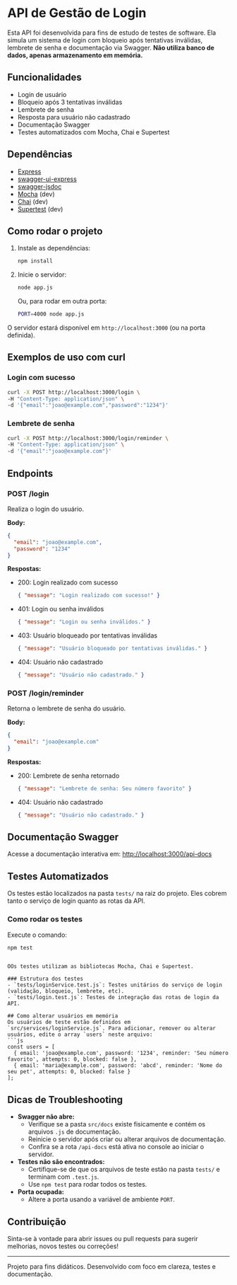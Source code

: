 # API de Gestão de Login

Esta API foi desenvolvida para fins de estudo de testes de software. Ela simula um sistema de login com bloqueio após tentativas inválidas, lembrete de senha e documentação via Swagger. **Não utiliza banco de dados, apenas armazenamento em memória.**

## Funcionalidades

- Login de usuário
- Bloqueio após 3 tentativas inválidas
- Lembrete de senha
- Resposta para usuário não cadastrado
- Documentação Swagger
- Testes automatizados com Mocha, Chai e Supertest

## Dependências

- [Express](https://expressjs.com/)
- [swagger-ui-express](https://www.npmjs.com/package/swagger-ui-express)
- [swagger-jsdoc](https://www.npmjs.com/package/swagger-jsdoc)
- [Mocha](https://mochajs.org/) (dev)
- [Chai](https://www.chaijs.com/) (dev)
- [Supertest](https://github.com/ladjs/supertest) (dev)

## Como rodar o projeto

1. Instale as dependências:

   ```bash
   npm install

   ```
2. Inicie o servidor:
   ```bash
   node app.js
   ```
   Ou, para rodar em outra porta:
   ```bash
   PORT=4000 node app.js
   ```

O servidor estará disponível em `http://localhost:3000` (ou na porta definida).

## Exemplos de uso com curl

### Login com sucesso
```bash
curl -X POST http://localhost:3000/login \
-H "Content-Type: application/json" \
-d '{"email":"joao@example.com","password":"1234"}'

```

### Lembrete de senha
```bash
curl -X POST http://localhost:3000/login/reminder \
-H "Content-Type: application/json" \
-d '{"email":"joao@example.com"}'

```

## Endpoints

### POST /login
Realiza o login do usuário.

**Body:**
```json
{
  "email": "joao@example.com",
  "password": "1234"
}

```
**Respostas:**
- 200: Login realizado com sucesso
  ```json
  { "message": "Login realizado com sucesso!" }
  ```
- 401: Login ou senha inválidos
  ```json
  { "message": "Login ou senha inválidos." }
  ```
- 403: Usuário bloqueado por tentativas inválidas
  ```json
  { "message": "Usuário bloqueado por tentativas inválidas." }
  ```
- 404: Usuário não cadastrado
  ```json
  { "message": "Usuário não cadastrado." }
  ```

### POST /login/reminder
Retorna o lembrete de senha do usuário.

**Body:**
```json
{
  "email": "joao@example.com"
}
```
**Respostas:**
- 200: Lembrete de senha retornado
  ```json
  { "message": "Lembrete de senha: Seu número favorito" }
  ```
- 404: Usuário não cadastrado
  ```json
  { "message": "Usuário não cadastrado." }
  ```

## Documentação Swagger
Acesse a documentação interativa em: [http://localhost:3000/api-docs](http://localhost:3000/api-docs)

## Testes Automatizados

Os testes estão localizados na pasta `tests/` na raiz do projeto. Eles cobrem tanto o serviço de login quanto as rotas da API.

### Como rodar os testes

Execute o comando:
```bash
npm test
```

```

OOs testes utilizam as bibliotecas Mocha, Chai e Supertest.

### Estrutura dos testes
- `tests/loginService.test.js`: Testes unitários do serviço de login (validação, bloqueio, lembrete, etc).
- `tests/login.test.js`: Testes de integração das rotas de login da API.

## Como alterar usuários em memória
Os usuários de teste estão definidos em `src/services/loginService.js`. Para adicionar, remover ou alterar usuários, edite o array `users` neste arquivo:
```js
const users = [
  { email: 'joao@example.com', password: '1234', reminder: 'Seu número favorito', attempts: 0, blocked: false },
  { email: 'maria@example.com', password: 'abcd', reminder: 'Nome do seu pet', attempts: 0, blocked: false }
];
```

## Dicas de Troubleshooting
- **Swagger não abre:**
  - Verifique se a pasta `src/docs` existe fisicamente e contém os arquivos `.js` de documentação.
  - Reinicie o servidor após criar ou alterar arquivos de documentação.
  - Confira se a rota `/api-docs` está ativa no console ao iniciar o servidor.
- **Testes não são encontrados:**
  - Certifique-se de que os arquivos de teste estão na pasta `tests/` e terminam com `.test.js`.
  - Use `npm test` para rodar todos os testes.
- **Porta ocupada:**
  - Altere a porta usando a variável de ambiente `PORT`.

## Contribuição

Sinta-se à vontade para abrir issues ou pull requests para sugerir melhorias, novos testes ou correções!

---

Projeto para fins didáticos. Desenvolvido com foco em clareza, testes e documentação. 